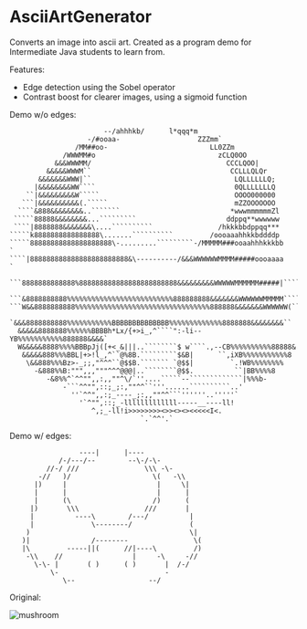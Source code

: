 # AsciiArtGenerator
Converts an image into ascii art.
Created as a program demo for Intermediate Java students to learn from.

Features:
- Edge detection using the Sobel operator
- Contrast boost for clearer images, using a sigmoid function

Demo w/o edges:
```
                       --/ahhhkb/      l*qqq*m                             
                   -/#ooaa-                   ZZZmm`                       
                /MM##oo-                         LL0ZZm                    
             /WWWMM#o                              zCLQ0OO                 
           &&&WWWMM/                                 CCCLQOO|              
         &&&&&WWWM``                                  CCLLLQLQr            
       &&&&&&&WWW|``                                   LQLLLLLLQ;          
      |&&&&&&&&WW````                                  0QLLLLLLLQ          
    ``|&&&&&&&&&W`````                                 OOOO000000          
   ```|&&&&&&&&&&(.`````                               mZZOOOOOOO          
  ````&888&&&&&&&&..```````                           *wwwmmmmmmZl         
 `````88888&&&&&&&&...`````````                      ddppq**wwwwww         
 ````|8888888&&&&&&&\....``````````                /hkkkbbdppqq***         
`````k8888888888888888\.......``````````         /oooaaahhkkbddddp         
`````88888888888888888888\-.........`````````-/MMMMM###ooaahhhkkkbb    `   
````|888888888888888888888888&\----------/&&&WWWWWWMMMM#####oooaaaa    `   
 ```8888888888888%888888888888888888888888&&&&&&&&&WWWWWMMMMMM#####|````   
 ```&8888888888%%%%%%%%%%%%%%%%%%%%%%%%%%888888888&&&&&&&WWWWWWMMMMM````   
```W&&8888888888%%%%%%%%%%%%%%%%%%%%%%%%%%%%%%%%%888888&&&&&&&WWWWWW(```   
  `&&&8888888888%%%%%%%%%%%BBBBBBBBBBBBBB%%%%%%%%%%%%%8888888&&&&&&&&``    
  &&&&&8888888%%%%%%BBBBh*Lx/{+>i_,^````":-li--YB%%%%%%%%%%%888888&&&&`    
  W&&&&&8888%%%%BBBpJj([+<_&|||..````````$ w````.,--CB%%%%%%%%%%88888&     
   &&&&&888%%%BBL|+>!l_,^``@%8B.`````````$&B|      ``,iXB%%%%%%%%%%%8      
    \&&888%%%Bz>-_;;,"^^^``@$$B.``````` `@$$|         `.!WB%%%%%%%%        
      -&888%%B:""",,,"""^^^@@@|..````````@$$.          ``|BB%%%%8          
         -&8%%^`^^"",,:,,""^\/`''....`````--`````````````|%%%b-            
             -```^^"",::;_;:,""^^``'''......``````````..'                  
               ''`^^",,:;_----_;:,,""^^```''''''..'''''`                   
                 '`^"",::;_-lllllllllllll-----__----ll!                    
                    ^,;_-ll!i>>>>>>>><>><><><<<<<I<.                       
                                `.`^^'.`                                   
```

Demo w/ edges:
```
                 ----|      |----                
            /-/---/--        --\-/-\-            
         //-/ ///                \\\ -\-         
       -//   )/                    \(   -\\      
      |)     |                      |     \|     
      |      |                      |      |     
      |      (\                    /)      (     
     |)       \\\                ///       |     
     |          ----\        /---/          |    
     |              \--------/              (    
    )                                       \|   
   )|               /--------                \(  
   |\         -----||(      //|----\         /)  
    -\\    //                 |     -\     -//   
      \-\- |       ( )      ( )       |  /-/     
          \-                          -          
             \--                  --/            

```

Original:

![mushroom](https://user-images.githubusercontent.com/56645274/127963708-118121f0-1130-4536-b41a-6427c3f8d026.PNG)

